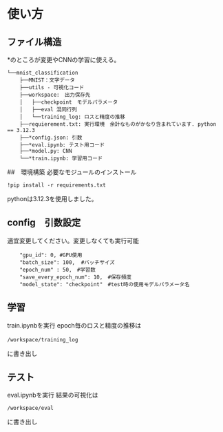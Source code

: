 # 使い方
## ファイル構造
*のところが変更やCNNの学習に使える。
```
└──mnist_classification
    ├──MNIST：文字データ
    ├──utils - 可視化コード
    ├──workspace:　出力保存先
    │   ├──checkpoint　モデルパラメータ
    │   ├──eval 混同行列
    │   └──training_log: ロスと精度の推移
    ├──requierement.txt: 実行環境　余計なものがかなり含まれています. python == 3.12.3
    ├──*config.json: 引数
    ├──*eval.ipynb: テスト用コード
    ├──*model.py: CNN
    └──*train.ipynb: 学習用コード
```

##　環境構築
必要なモジュールのインストール
```
!pip install -r requirements.txt
```
pythonは3.12.3を使用しました。

## config　引数設定
適宜変更してください。変更しなくても実行可能
```
    "gpu_id": 0, #GPU使用
    "batch_size": 100,  #バッチサイズ
    "epoch_num" : 50,　#学習数
    "save_every_epoch_num": 10,　#保存頻度
    "model_state": "checkpoint"　#test時の使用モデルパラメータ名
```

## 学習
train.ipynbを実行
epoch毎のロスと精度の推移は
```
/workspace/training_log　
```
に書き出し

## テスト
eval.ipynbを実行
結果の可視化は
```
/workspace/eval
```
に書き出し
